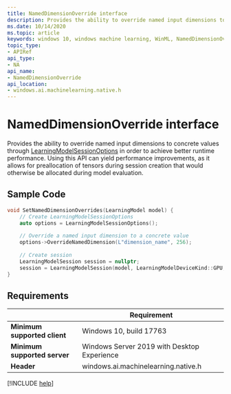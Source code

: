 ```yaml
---
title: NamedDimensionOverride interface
description: Provides the ability to override named input dimensions to concrete values through LearningModelSessionOptions in order to achieve better runtime performance.
ms.date: 10/14/2020
ms.topic: article
keywords: windows 10, windows machine learning, WinML, NamedDimensionOverride
topic_type:
- APIRef
api_type:
- NA
api_name:
- NamedDimensionOverride
api_location:
- windows.ai.machinelearning.native.h
---
```


# NamedDimensionOverride interface

Provides the ability to override named input dimensions to concrete values through [LearningModelSessionOptions](/uwp/api/windows.ai.machinelearning.learningmodelsessionoptions) in order to achieve better runtime performance. Using this API can yield performance improvements, as it allows for preallocation of tensors during session creation that would otherwise be allocated during model evaluation.

## Sample Code

```cpp
void SetNamedDimensionOverrides(LearningModel model) {
    // Create LearningModelSessionOptions
    auto options = LearningModelSessionOptions();
 
    // Override a named input dimension to a concrete value
    options->OverrideNamedDimension(L"dimension_name", 256);
 
    // Create session
    LearningModelSession session = nullptr;
    session = LearningModelSession(model, LearningModelDeviceKind::GPU, options);
}

```

## Requirements

| | Requirement |
|-|-|
| **Minimum supported client** | Windows 10, build 17763 |
| **Minimum supported server** | Windows Server 2019 with Desktop Experience |
| **Header** | windows.ai.machinelearning.native.h |

[!INCLUDE [help](../../includes/get-help.md)]
